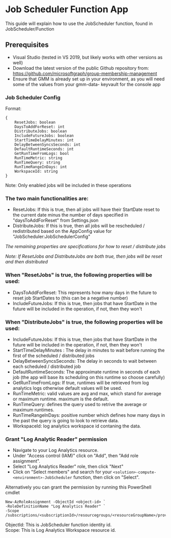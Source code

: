 # Job Scheduler Function App
This guide will explain how to use the JobScheduler function, found in JobScheduler/Function

## Prerequisites
* Visual Studio (tested in VS 2019, but likely works with other versions as well)
* Download the latest version of the public Github repository from: https://github.com/microsoftgraph/group-membership-management
* Ensure that GMM is already set up in your environment, as you will need some of the values from your gmm-data- keyvault for the console app

### Job Scheduler Config
Format:
```
{
    ResetJobs: boolean
    DaysToAddForReset: int
    DistributeJobs: boolean
    IncludeFutureJobs: boolean
    StartTimeDelayMinutes: int
    DelayBetweenSyncsSeconds: int
    DefaultRuntimeSeconds: int
    GetRunTimeFromLogs: bool
    RunTimeMetric: string
    RunTimeQuery: string
    RunTimeRangeInDays: int
    WorkspaceId: string
}
```
Note: Only enabled jobs will be included in these operations

### The two main functionalities are:
* ResetJobs: If this is true, then all jobs will have their StartDate reset to the current date minus the number of days specified in "daysToAddForReset" from Settings.json
* DistributeJobs: If this is true, then all jobs will be rescheduled / redistributed based on the AppConfig value for "JobScheduler:JobSchedulerConfig"

<i>The remaining properties are specifications for how to reset / distribute jobs

Note: If ResetJobs and DistributeJobs are both true, then jobs will be reset and then distributed</i>

### When "ResetJobs" is true, the following properties will be used:
* DaysToAddForReset: This represents how many days in the future to reset job StartDates to (this can be a negative number)
* IncludeFutureJobs: If this is true, then jobs that have StartDate in the future will be included in the operation, if not, then they won't

### When "DistributeJobs" is true, the following properties will be used:
* IncludeFutureJobs: If this is true, then jobs that have StartDate in the future will be included in the operation, if not, then they won't
* StartTimeDelayMinutes : The delay in minutes to wait before running the first of the scheduled / distributed jobs
* DelayBetweenSyncsSeconds: The delay in seconds to wait between each scheduled / distributed job
* DefaultRuntimeSeconds: The approximate runtime in seconds of each job (the app will base its scheduling on this runtime so choose carefully)
* GetRunTimeFromLogs: If true, runtimes will be retrieved from log analytics logs otherwise default values will be used.
* RunTimeMetric: valid values are avg and max, which stand for average or maximum runtime. maximum is the default.
* RunTimeQuery: defines the query used to retrive the average or maximum runtimes.
* RunTimeRangeInDays: positive number which defines how many days in the past the query is going to look to retrieve data.
* WorkspaceId: log analytics workspace id contaning the data.

### Grant "Log Analytic Reader" permission
* Navigate to your Log Analytics resource.
* Under "Access control (IAM)" click on "Add", then "Add role assignment".
* Select "Log Analytics Reader" role, then click "Next"
* Click on "Select members" and search for your `<solution>-compute-<environment>-JobScheduler` function, then click on "Select".

Alternatively you can grant the permission by running this PowerShell cmdlet

```
New-AzRoleAssignment -ObjectId <object-id> `
-RoleDefinitionName "Log Analytics Reader" `
-Scope /subscriptions/<subscriptionId>/resourcegroups/<resourceGroupName>/providers/<providerName>/<resourceType>/<resourceSubType>/<resourceName>
```

ObjectId: This is JobScheduler function identity id.  
Scope: This is Log Analytics Workspace resource id.